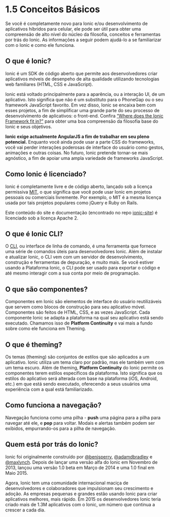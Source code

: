 # 1.5 Conceitos Básicos

Se você é completamente novo para Ionic e/ou desenvolvimento de aplicativos híbridos para celular, ele pode ser útil para obter uma compreensão de alto nível do núcleo da filosofia, conceitos e ferramentas por trás do Ionic. As informações a seguir podem ajudá-lo a se familiarizar com o Ionic e como ele funciona.

## O que é Ionic?

Ionic é um SDK de código aberto que permite aos desenvolvedores criar aplicativos móveis de desenpeho de alta qualidade utilizando tecnologias web familiares (HTML, CSS e JavaScript).

Ionic está voltado principalmente para a aparência, ou a interação UI, de um aplicativo. Isto significa que não é um substituto para o PhoneGap ou o seu framework JavaScript favorito. Em vez disso, Ionic se encaixa bem com esses projetos, a fim de simplificar uma grande parte do seu processo de desenvolvimento de aplicativos: o front-end. Confira [“Where does the Ionic Framework fit in?”](http://blog.ionic.io/where-does-the-ionic-framework-fit-in/) para obter uma boa compreensão da filosofia base do Ionic e seus objetivos.

**Ionic exige actualmente AngularJS a fim de trabalhar em seu pleno potencial.** Enquanto você ainda pode usar a parte CSS do frameworks, você vai perder interações poderosas de interface do usuário como gestos, animações e outras coisas. No futuro, Ionic pretende tornar-se mais agnóstico, a fim de apoiar uma ampla variedade de frameworks JavaScript.

## Como Ionic é licenciado?

Ionic é completamente livre e de código aberto, lançado sob a licença permissiva [MIT](http://opensource.org/licenses/MIT), o que significa que você pode usar Ionic em projetos pessoais ou comerciais livremente. Por exemplo, o MIT é a mesma licença usada por tais projetos populares como jQuery e Ruby on Rails.

Este conteúdo do site e documentação (encontrado no repo [ionic-site](https://github.com/driftyco/ionic-site)) é licenciado sob a licença Apache 2.

## O que é Ionic CLI?

O [CLI](../../glossario.md), ou interface de linha de comando, é uma ferramenta que fornece uma série de comandos úteis para desenvolvedores Ionic. Além de instalar e atualizar Ionic, o CLI vem com um  servidor de desenvolvimento, construção e ferramentas de depuração, e muito mais. Se você estiver usando a Plataforma Ionic, o CLI pode ser usado para exportar o código e até mesmo interagir com a sua conta por meio de programação.

## O que são componentes?

Componentes em Ionic são elementos de interface do usuário reutilizáveis que servem como blocos de construção para seu aplicativo móvel. Componentes são feitos de HTML, CSS, e as vezes JavaScript. Cada componente Ionic se adapta a plataforma na qual seu aplicativo está sendo executado. Chamamos isso de **Platform Continuity** e vai mais a fundo sobre como ele funciona em Theming.

## O que é theming?

Os temas (theming) são conjuntos de estilos que são aplicados a um aplicativo. Ionic utiliza um tema claro por padrão, mas ele também vem com um tema escuro. Além de theming, **Platform Continuity** do Ionic permite os componentes terem estilos específicos da plataforma. Isto significa que os estilos do aplicativo será alterada com base na plataforma (iOS, Android, etc.) em que está sendo executado, oferecendo a seus usuários uma experiência com a qual está familiarizado.

## Como funciona a navegação?

Navegação funciona como uma pilha - **push** uma página para a pilha para navegar até ele, e **pop** para voltar. Modais e alertas também podem ser exibidos, empurrando-os para a pilha de navegação.

## Quem está por trás do Ionic?

Ionic foi originalmente construído por [@benjsperry](https://twitter.com/benjsperry), [@adamdbradley](https://twitter.com/adamdbradley) e [@maxlynch](https://twitter.com/maxlynch). Depois de lançar uma versão alfa do Ionic em Novembro de 2013, lançou uma versão 1.0 beta em Março de 2014 e uma 1.0 final em Maio 2015.

Agora, Ionic tem uma comunidade internacional maciça de desenvolvedores e colaboradores que impulsionam seu crescimento e adoção. As empresas pequenas e grandes estão usando Ionic para criar aplicativos melhores, mais rápido. Em 2015 os desenvolvedores Ionic teria criado mais de 1.3M aplicativos com o Ionic, um número que continua a crescer a cada dia.
